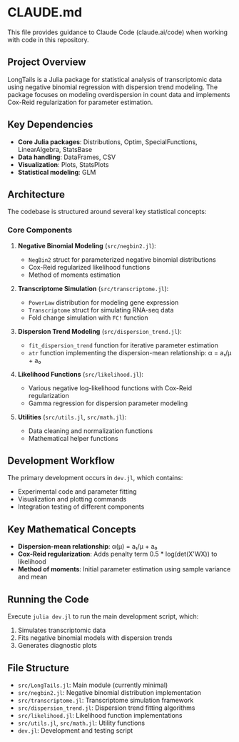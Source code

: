 # CLAUDE.md

This file provides guidance to Claude Code (claude.ai/code) when working with code in this repository.

## Project Overview

LongTails is a Julia package for statistical analysis of transcriptomic data using negative binomial regression with dispersion trend modeling. The package focuses on modeling overdispersion in count data and implements Cox-Reid regularization for parameter estimation.

## Key Dependencies

- **Core Julia packages**: Distributions, Optim, SpecialFunctions, LinearAlgebra, StatsBase
- **Data handling**: DataFrames, CSV
- **Visualization**: Plots, StatsPlots
- **Statistical modeling**: GLM

## Architecture

The codebase is structured around several key statistical concepts:

### Core Components

1. **Negative Binomial Modeling** (`src/negbin2.jl`):
   - `NegBin2` struct for parameterized negative binomial distributions
   - Cox-Reid regularized likelihood functions
   - Method of moments estimation

2. **Transcriptome Simulation** (`src/transcriptome.jl`):
   - `PowerLaw` distribution for modeling gene expression
   - `Transcriptome` struct for simulating RNA-seq data
   - Fold change simulation with `FC!` function

3. **Dispersion Trend Modeling** (`src/dispersion_trend.jl`):
   - `fit_dispersion_trend` function for iterative parameter estimation
   - `atr` function implementing the dispersion-mean relationship: α = a₁/μ + a₀

4. **Likelihood Functions** (`src/likelihood.jl`):
   - Various negative log-likelihood functions with Cox-Reid regularization
   - Gamma regression for dispersion parameter modeling

5. **Utilities** (`src/utils.jl`, `src/math.jl`):
   - Data cleaning and normalization functions
   - Mathematical helper functions

## Development Workflow

The primary development occurs in `dev.jl`, which contains:
- Experimental code and parameter fitting
- Visualization and plotting commands
- Integration testing of different components

## Key Mathematical Concepts

- **Dispersion-mean relationship**: α(μ) = a₁/μ + a₀
- **Cox-Reid regularization**: Adds penalty term 0.5 * log(det(X'WX)) to likelihood
- **Method of moments**: Initial parameter estimation using sample variance and mean

## Running the Code

Execute `julia dev.jl` to run the main development script, which:
1. Simulates transcriptomic data
2. Fits negative binomial models with dispersion trends
3. Generates diagnostic plots

## File Structure

- `src/LongTails.jl`: Main module (currently minimal)
- `src/negbin2.jl`: Negative binomial distribution implementation
- `src/transcriptome.jl`: Transcriptome simulation framework
- `src/dispersion_trend.jl`: Dispersion trend fitting algorithms
- `src/likelihood.jl`: Likelihood function implementations
- `src/utils.jl`, `src/math.jl`: Utility functions
- `dev.jl`: Development and testing script